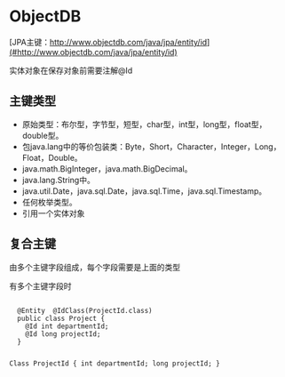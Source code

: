# ObjectDB #

  [JPA主键：http://www.objectdb.com/java/jpa/entity/id](#http://www.objectdb.com/java/jpa/entity/id)

实体对象在保存对象前需要注解@Id

## 主键类型 ##

- 原始类型：布尔型，字节型，短型，char型，int型，long型，float型，double型。
- 包java.lang中的等价包装类：Byte，Short，Character，Integer，Long，Float，Double。
- java.math.BigInteger，java.math.BigDecimal。
- java.lang.String中。
- java.util.Date，java.sql.Date，java.sql.Time，java.sql.Timestamp。
- 任何枚举类型。
- 引用一个实体对象

## 复合主键 ##

由多个主键字段组成，每个字段需要是上面的类型

有多个主键字段时

<code>
  @Entity  @IdClass(ProjectId.class)
  public class Project {
    @Id int departmentId;
    @Id long projectId;
  }
  
  Class ProjectId {
    int departmentId;
    long projectId;
}
  
</code>

